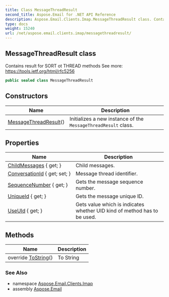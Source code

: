```yaml
---
title: Class MessageThreadResult
second_title: Aspose.Email for .NET API Reference
description: Aspose.Email.Clients.Imap.MessageThreadResult class. Contains result for SORT ot THREAD methods See more https//tools.ietf.org/html/rfc5256
type: docs
weight: 15240
url: /net/aspose.email.clients.imap/messagethreadresult/
---
```

## MessageThreadResult class

Contains result for SORT ot THREAD methods See more: https://tools.ietf.org/html/rfc5256

```csharp
public sealed class MessageThreadResult
```

## Constructors

| Name | Description |
| --- | --- |
| [MessageThreadResult](messagethreadresult/)() | Initializes a new instance of the `MessageThreadResult` class. |

## Properties

| Name | Description |
| --- | --- |
| [ChildMessages](../../aspose.email.clients.imap/messagethreadresult/childmessages/) { get; } | Child messages. |
| [ConversationId](../../aspose.email.clients.imap/messagethreadresult/conversationid/) { get; set; } | Message thread identifier. |
| [SequenceNumber](../../aspose.email.clients.imap/messagethreadresult/sequencenumber/) { get; } | Gets the message sequence number. |
| [UniqueId](../../aspose.email.clients.imap/messagethreadresult/uniqueid/) { get; } | Gets the message unique ID. |
| [UseUId](../../aspose.email.clients.imap/messagethreadresult/useuid/) { get; } | Gets value which is indicates whether UID kind of method has to be used. |

## Methods

| Name | Description |
| --- | --- |
| override [ToString](../../aspose.email.clients.imap/messagethreadresult/tostring/)() | To String |

### See Also

* namespace [Aspose.Email.Clients.Imap](../../aspose.email.clients.imap/)
* assembly [Aspose.Email](../../)


